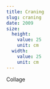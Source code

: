 ```yaml
---
title: Craning
slug: craning
date: 2009
size:
  height:
    value: 25
    unit: cm
  width:
    value: 25
    unit: cm
---
```


Collage
